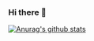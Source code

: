 ### Hi there 👋
[![Anurag's github stats](https://github-readme-stats.vercel.app/api?username=wangleiofficial)](https://github.com/anuraghazra/github-readme-stats)
<!--
**wangleiofficial/wangleiofficial** is a ✨ _special_ ✨ repository because its `README.md` (this file) appears on your GitHub profile.

Here are some ideas to get you started:

- 🔭 I’m currently working on ...
- 🌱 I’m currently learning ...
- 👯 I’m looking to collaborate on ...
- 🤔 I’m looking for help with ...
- 💬 Ask me about ...
- 📫 How to reach me: ...
- 😄 Pronouns: ...
- ⚡ Fun fact: ...
-->
